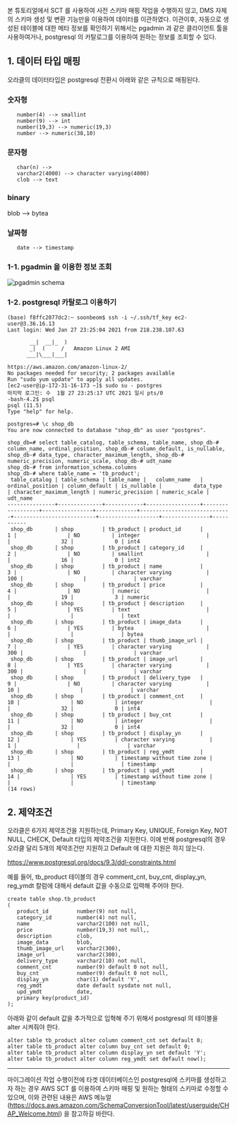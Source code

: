 본 튜토리얼에서 SCT 를 사용하여 사전 스키마 매핑 작업을 수행하지 않고, DMS 자체의 스키마 생성 및 변환 기능만을 이용하여 데이터를 이관하였다.
이관이후, 자동으로 생성된 테이블에 대한 메타 정보를 확인하기 위해서는 pgadmin 과 같은 클라이언트 툴을 사용하여거나, postgresql 의 카탈로그를 이용하여
원하는 정보를 조회할 수 있다.


## 1. 데이터 타입 매핑 ##

오라클의 데이터타입은 postgresql 전환시 아래와 같은 규칙으로 매핑된다.

### 숫자형 ###
       number(4) --> smallint
       number(9) --> int
       number(19,3) --> numeric(19,3)
       number --> numeric(38,10)

### 문자형 ###
       char(n) -->
       varchar2(4000) --> character varying(4000)
       clob --> text

### binary ###
blob --> bytea

### 날짜형 ###
       date --> timestamp


### 1-1. pgadmin 을 이용한 정보 조회 ###

![pgadmin schema](https://github.com/gnosia93/postgres-terraform/blob/main/images/pgadmin-schema-table.png)

### 1-2. postgresql 카탈로그 이용하기 ###

```
(base) f8ffc2077dc2:~ soonbeom$ ssh -i ~/.ssh/tf_key ec2-user@3.36.16.13
Last login: Wed Jan 27 23:25:04 2021 from 218.238.107.63

       __|  __|_  )
       _|  (     /   Amazon Linux 2 AMI
      ___|\___|___|

https://aws.amazon.com/amazon-linux-2/
No packages needed for security; 2 packages available
Run "sudo yum update" to apply all updates.
[ec2-user@ip-172-31-16-173 ~]$ sudo su - postgres
마지막 로그인: 수  1월 27 23:25:17 UTC 2021 일시 pts/0
-bash-4.2$ psql
psql (11.5)
Type "help" for help.

postgres=# \c shop_db
You are now connected to database "shop_db" as user "postgres".

shop_db=# select table_catalog, table_schema, table_name, shop_db-# column_name, ordinal_position, shop_db-# column_default, is_nullable, 
shop_db-# data_type, character_maximum_length, shop_db-# numeric_precision, numeric_scale, shop_db-# udt_name
shop_db-# from information_schema.columns
shop_db-# where table_name = 'tb_product';
 table_catalog | table_schema | table_name |   column_name   | ordinal_position | column_default | is_nullable |          data_type          | character_maximum_length | numeric_precision | numeric_scale | udt_name  
---------------+--------------+------------+-----------------+------------------+----------------+-------------+-----------------------------+--------------------------+-------------------+---------------+-----------
 shop_db       | shop         | tb_product | product_id      |                1 |                | NO          | integer                     |                          |                32 |             0 | int4
 shop_db       | shop         | tb_product | category_id     |                2 |                | NO          | smallint                    |                          |                16 |             0 | int2
 shop_db       | shop         | tb_product | name            |                3 |                | NO          | character varying           |                      100 |                   |               | varchar
 shop_db       | shop         | tb_product | price           |                4 |                | NO          | numeric                     |                          |                19 |             3 | numeric
 shop_db       | shop         | tb_product | description     |                5 |                | YES         | text                        |                          |                   |               | text
 shop_db       | shop         | tb_product | image_data      |                6 |                | YES         | bytea                       |                          |                   |               | bytea
 shop_db       | shop         | tb_product | thumb_image_url |                7 |                | YES         | character varying           |                      300 |                   |               | varchar
 shop_db       | shop         | tb_product | image_url       |                8 |                | YES         | character varying           |                      300 |                   |               | varchar
 shop_db       | shop         | tb_product | delivery_type   |                9 |                | NO          | character varying           |                       10 |                   |               | varchar
 shop_db       | shop         | tb_product | comment_cnt     |               10 |                | NO          | integer                     |                          |                32 |             0 | int4
 shop_db       | shop         | tb_product | buy_cnt         |               11 |                | NO          | integer                     |                          |                32 |             0 | int4
 shop_db       | shop         | tb_product | display_yn      |               12 |                | YES         | character varying           |                        1 |                   |               | varchar
 shop_db       | shop         | tb_product | reg_ymdt        |               13 |                | NO          | timestamp without time zone |                          |                   |               | timestamp
 shop_db       | shop         | tb_product | upd_ymdt        |               14 |                | YES         | timestamp without time zone |                          |                   |               | timestamp
(14 rows)
```


## 2. 제약조건 ##

오라클은 6가지 제약조건을 지원하는데, Primary Key, UNIQUE, Foreign Key, NOT NULL, CHECK, Default 타입의 제약조건을 지원한다. 이에 반해 
postgresql의 경우 오라클 달리 5개의 제약조건만 지원하고 Default 에 대한 지원은 하지 않는다. 

https://www.postgresql.org/docs/9.3/ddl-constraints.html


예를 들어, tb_product 테이블의 경우 comment_cnt, buy_cnt, display_yn, reg_ymdt 칼럼에 대해서 default 값을 수동으로 입력해 주어야 한다. 
```
create table shop.tb_product 
(
   product_id         number(9) not null,
   category_id        number(4) not null,
   name               varchar2(100) not null,
   price              number(19,3) not null,,
   description        clob,
   image_data         blob,
   thumb_image_url    varchar2(300),
   image_url          varchar2(300),
   delivery_type      varchar2(10) not null,
   comment_cnt        number(9) default 0 not null,
   buy_cnt            number(9) default 0 not null,
   display_yn         char(1) default 'Y',
   reg_ymdt           date default sysdate not null,
   upd_ymdt           date,
   primary key(product_id)
);
```

아래와 같이 default 값을 추가적으로 입혁해 주기 위해서 postgresql 의 테이블을 alter 시켜줘야 한다. 
```
alter table tb_product alter column comment_cnt set default 0;
alter table tb_product alter column buy_cnt set default 0;
alter table tb_product alter column display_yn set default 'Y';
alter table tb_product alter column reg_ymdt set default now();
```

---

마이그레이션 작업 수행이전에 타겟 데이터베이스인 postgresql에 스키마를 생성하고자 하는 경우 AWS SCT 를 이용하여 스키마 매핑 및 원하는 형태의 스키마로 수정할 수 있으며, 이와 관련된 내용은 AWS 메뉴얼(https://docs.aws.amazon.com/SchemaConversionTool/latest/userguide/CHAP_Welcome.html) 을 참고하길 바란다.
